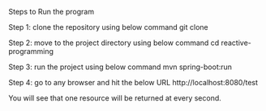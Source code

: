 Steps to Run the program

Step 1: clone the repository using below command
git clone 

Step 2: move to the project directory using below command
cd reactive-programming

Step 3: run the project using below command
mvn spring-boot:run

Step 4: go to any browser and hit the below URL
http://localhost:8080/test

You will see that one resource will be returned at every second.
